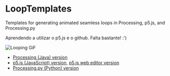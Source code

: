 # LoopTemplates
Templates for generating animated seamless loops in Processing, p5.js, and Processing.py

Aprendendo a utilizar o p5.js e o github. Falta bastante! :')

![Looping GiF](nickname_processing_loop.gif)

* [Processing (Java) version](https://github.com/golanlevin/LoopTemplates/blob/master/animgif_processing/animgif_processing.pde)
* [p5.js (JavaScript) version](https://github.com/golanlevin/LoopTemplates/blob/master/animgif_p5js/sketch.js), [p5.js web editor version](https://alpha.editor.p5js.org/natureofcode/sketches/SkOZ9LDIf)
* [Processing.py (Python) version](https://github.com/golanlevin/LoopTemplates/blob/master/animgif_processingpy/animgif_processingpy.pyde)
